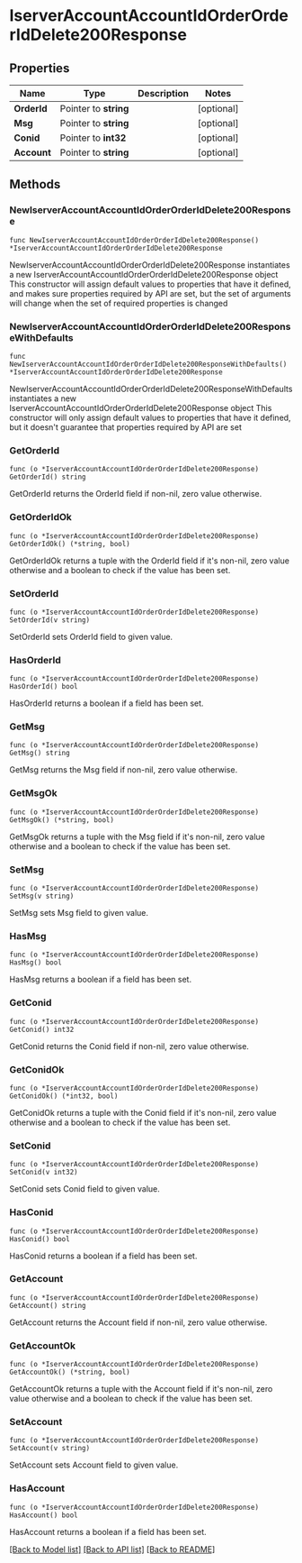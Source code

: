 # IserverAccountAccountIdOrderOrderIdDelete200Response

## Properties

Name | Type | Description | Notes
------------ | ------------- | ------------- | -------------
**OrderId** | Pointer to **string** |  | [optional] 
**Msg** | Pointer to **string** |  | [optional] 
**Conid** | Pointer to **int32** |  | [optional] 
**Account** | Pointer to **string** |  | [optional] 

## Methods

### NewIserverAccountAccountIdOrderOrderIdDelete200Response

`func NewIserverAccountAccountIdOrderOrderIdDelete200Response() *IserverAccountAccountIdOrderOrderIdDelete200Response`

NewIserverAccountAccountIdOrderOrderIdDelete200Response instantiates a new IserverAccountAccountIdOrderOrderIdDelete200Response object
This constructor will assign default values to properties that have it defined,
and makes sure properties required by API are set, but the set of arguments
will change when the set of required properties is changed

### NewIserverAccountAccountIdOrderOrderIdDelete200ResponseWithDefaults

`func NewIserverAccountAccountIdOrderOrderIdDelete200ResponseWithDefaults() *IserverAccountAccountIdOrderOrderIdDelete200Response`

NewIserverAccountAccountIdOrderOrderIdDelete200ResponseWithDefaults instantiates a new IserverAccountAccountIdOrderOrderIdDelete200Response object
This constructor will only assign default values to properties that have it defined,
but it doesn't guarantee that properties required by API are set

### GetOrderId

`func (o *IserverAccountAccountIdOrderOrderIdDelete200Response) GetOrderId() string`

GetOrderId returns the OrderId field if non-nil, zero value otherwise.

### GetOrderIdOk

`func (o *IserverAccountAccountIdOrderOrderIdDelete200Response) GetOrderIdOk() (*string, bool)`

GetOrderIdOk returns a tuple with the OrderId field if it's non-nil, zero value otherwise
and a boolean to check if the value has been set.

### SetOrderId

`func (o *IserverAccountAccountIdOrderOrderIdDelete200Response) SetOrderId(v string)`

SetOrderId sets OrderId field to given value.

### HasOrderId

`func (o *IserverAccountAccountIdOrderOrderIdDelete200Response) HasOrderId() bool`

HasOrderId returns a boolean if a field has been set.

### GetMsg

`func (o *IserverAccountAccountIdOrderOrderIdDelete200Response) GetMsg() string`

GetMsg returns the Msg field if non-nil, zero value otherwise.

### GetMsgOk

`func (o *IserverAccountAccountIdOrderOrderIdDelete200Response) GetMsgOk() (*string, bool)`

GetMsgOk returns a tuple with the Msg field if it's non-nil, zero value otherwise
and a boolean to check if the value has been set.

### SetMsg

`func (o *IserverAccountAccountIdOrderOrderIdDelete200Response) SetMsg(v string)`

SetMsg sets Msg field to given value.

### HasMsg

`func (o *IserverAccountAccountIdOrderOrderIdDelete200Response) HasMsg() bool`

HasMsg returns a boolean if a field has been set.

### GetConid

`func (o *IserverAccountAccountIdOrderOrderIdDelete200Response) GetConid() int32`

GetConid returns the Conid field if non-nil, zero value otherwise.

### GetConidOk

`func (o *IserverAccountAccountIdOrderOrderIdDelete200Response) GetConidOk() (*int32, bool)`

GetConidOk returns a tuple with the Conid field if it's non-nil, zero value otherwise
and a boolean to check if the value has been set.

### SetConid

`func (o *IserverAccountAccountIdOrderOrderIdDelete200Response) SetConid(v int32)`

SetConid sets Conid field to given value.

### HasConid

`func (o *IserverAccountAccountIdOrderOrderIdDelete200Response) HasConid() bool`

HasConid returns a boolean if a field has been set.

### GetAccount

`func (o *IserverAccountAccountIdOrderOrderIdDelete200Response) GetAccount() string`

GetAccount returns the Account field if non-nil, zero value otherwise.

### GetAccountOk

`func (o *IserverAccountAccountIdOrderOrderIdDelete200Response) GetAccountOk() (*string, bool)`

GetAccountOk returns a tuple with the Account field if it's non-nil, zero value otherwise
and a boolean to check if the value has been set.

### SetAccount

`func (o *IserverAccountAccountIdOrderOrderIdDelete200Response) SetAccount(v string)`

SetAccount sets Account field to given value.

### HasAccount

`func (o *IserverAccountAccountIdOrderOrderIdDelete200Response) HasAccount() bool`

HasAccount returns a boolean if a field has been set.


[[Back to Model list]](../README.md#documentation-for-models) [[Back to API list]](../README.md#documentation-for-api-endpoints) [[Back to README]](../README.md)


